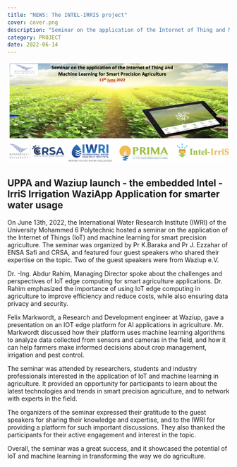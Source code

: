 ```yaml
---
title: "NEWS: The INTEL-IRRIS project"
cover: cover.png
description: "Seminar on the application of the Internet of Thing and Machine Learning for Smart Precision Agriculture"
category: PROJECT
date: 2022-06-14
---
```

![image](cover.png)

## UPPA and Waziup launch - the embedded Intel - IrriS Irrigation WaziApp Application for smarter water usage

On June 13th, 2022, the International Water Research Institute (IWRI) of the University Mohammed 6 Polytechnic hosted a seminar on the application of the Internet of Things (IoT) and machine learning for smart precision agriculture. The seminar was organized by Pr K.Baraka and Pr J. Ezzahar of ENSA Safi and CRSA, and featured four guest speakers who shared their expertise on the topic. Two of the guest speakers were from Waziup e.V. 

Dr. -Ing. Abdur Rahim, Managing Director spoke about the challenges and perspectives of IoT edge computing for smart agriculture applications. Dr. Rahim emphasized the importance of using IoT edge computing in agriculture to improve efficiency and reduce costs, while also ensuring data privacy and security. 

Felix Markwordt, a Research and Development engineer at Waziup, gave a presentation on an IOT edge platform for AI applications in agriculture. Mr. Markwordt discussed how their platform uses machine learning algorithms to analyze data collected from sensors and cameras in the field, and how it can help farmers make informed decisions about crop management, irrigation and pest control.

The seminar was attended by researchers, students and industry professionals interested in the application of IoT and machine learning in agriculture. It provided an opportunity for participants to learn about the latest technologies and trends in smart precision agriculture, and to network with experts in the field. 

The organizers of the seminar expressed their gratitude to the guest speakers for sharing their knowledge and expertise, and to the IWRI for providing a platform for such important discussions. They also thanked the participants for their active engagement and interest in the topic.

Overall, the seminar was a great success, and it showcased the potential of IoT and machine learning in transforming the way we do agriculture.

